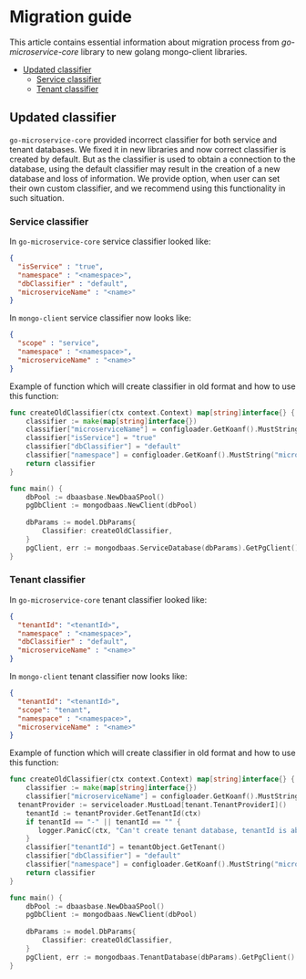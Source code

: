 # Migration guide

This article contains essential information about migration process from _go-microservice-core_ library to new 
golang mongo-client libraries.

* [Updated classifier](#updated-classifier)
    - [Service classifier](#service-classifier)
    - [Tenant classifier](#tenant-classifier)

## Updated classifier

`go-microservice-core` provided incorrect classifier for both service and tenant databases. We fixed it in new libraries
and now correct classifier is created by default. But as the classifier is used to obtain a connection to the database,
using the default classifier may result in the creation of a new database and loss of information. We provide option, when
user can set their own custom classifier, and we recommend using this functionality in such situation.

### Service classifier

In `go-microservice-core` service classifier looked like:
```json
{
  "isService" : "true",
  "namespace" : "<namespace>",
  "dbClassifier" : "default",
  "microserviceName" : "<name>"
}
```

In `mongo-client` service classifier now looks like:
```json
{
  "scope" : "service",
  "namespace" : "<namespace>",
  "microserviceName" : "<name>"
}
```

Example of function which will create classifier in old format and how to use this function:
```go
func createOldClassifier(ctx context.Context) map[string]interface{} {
	classifier := make(map[string]interface{})
	classifier["microserviceName"] = configloader.GetKoanf().MustString("microservice.name")
    classifier["isService"] = "true"
	classifier["dbClassifier"] = "default"
	classifier["namespace"] = configloader.GetKoanf().MustString("microservice.namespace")
	return classifier
}

func main() {
    dbPool := dbaasbase.NewDbaaSPool()
    pgDbClient := mongodbaas.NewClient(dbPool)
    
    dbParams := model.DbParams{
        Classifier: createOldClassifier,
    }
    pgClient, err := mongodbaas.ServiceDatabase(dbParams).GetPgClient()	
}
```

### Tenant classifier

In `go-microservice-core` tenant classifier looked like:
```json
{
  "tenantId": "<tenantId>",
  "namespace" : "<namespace>",
  "dbClassifier" : "default",
  "microserviceName" : "<name>"
}
```

In `mongo-client` tenant classifier now looks like:
```json
{
  "tenantId": "<tenantId>",
  "scope": "tenant",
  "namespace" : "<namespace>",
  "microserviceName" : "<name>"
}
```

Example of function which will create classifier in old format and how to use this function:
```go
func createOldClassifier(ctx context.Context) map[string]interface{} {
	classifier := make(map[string]interface{})
	classifier["microserviceName"] = configloader.GetKoanf().MustString("microservice.name")
  tenantProvider := serviceloader.MustLoad[tenant.TenantProviderI]()
	tenantId := tenantProvider.GetTenantId(ctx)
	if tenantId == "-" || tenantId == "" {
       logger.PanicC(ctx, "Can't create tenant database, tenantId is absent")
    }
	classifier["tenantId"] = tenantObject.GetTenant()
	classifier["dbClassifier"] = "default"
	classifier["namespace"] = configloader.GetKoanf().MustString("microservice.namespace")
	return classifier
}

func main() {
    dbPool := dbaasbase.NewDbaaSPool()
    pgDbClient := mongodbaas.NewClient(dbPool)
    
    dbParams := model.DbParams{
        Classifier: createOldClassifier,
    }
    pgClient, err := mongodbaas.TenantDatabase(dbParams).GetPgClient()	
}
```

